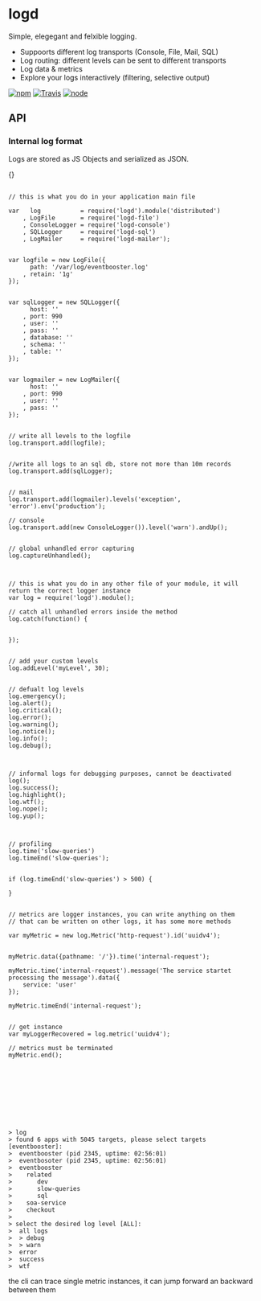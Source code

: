 # logd

Simple, elegegant and felxible logging.

- Suppoorts different log transports (Console, File, Mail, SQL)
- Log routing: different levels can be sent to different transports
- Log data & metrics
- Explore your logs interactively (filtering, selective output)



[![npm](https://img.shields.io/npm/dm/logd.svg?style=flat-square)](https://www.npmjs.com/package/logd)
[![Travis](https://img.shields.io/travis/eventEmitter/logd.svg?style=flat-square)](https://travis-ci.org/eventEmitter/logd)
[![node](https://img.shields.io/node/v/logd.svg?style=flat-square)](https://nodejs.org/)


## API

### Internal log format

Logs are stored as JS Objects and serialized as JSON.

{}

##


    // this is what you do in your application main file

    var   log           = require('logd').module('distributed')
        , LogFile       = require('logd-file')
        , ConsoleLogger = require('logd-console')
        , SQLLogger     = require('logd-sql')
        , LogMailer     = require('logd-mailer');


    var logfile = new LogFile({
          path: '/var/log/eventbooster.log'
        , retain: '1g'
    });


    var sqlLogger = new SQLLogger({
          host: ''
        , port: 990
        , user: ''
        , pass: ''
        , database: ''
        , schema: ''
        , table: ''
    });


    var logmailer = new LogMailer({
          host: ''
        , port: 990
        , user: ''
        , pass: ''
    });


    // write all levels to the logfile
    log.transport.add(logfile);


    //write all logs to an sql db, store not more than 10m records
    log.transport.add(sqlLogger);


    // mail 
    log.transport.add(logmailer).levels('exception', 'error').env('production');

    // console
    log.transport.add(new ConsoleLogger()).level('warn').andUp();

    
    // global unhandled error capturing
    log.captureUnhandled();



    // this is what you do in any other file of your module, it will return the correct logger instance
    var log = require('logd').module();

    // catch all unhandled errors inside the method
    log.catch(function() {


    });


    // add your custom levels
    log.addLevel('myLevel', 30);


    // defualt log levels
    log.emergency();
    log.alert();
    log.critical();
    log.error();
    log.warning();
    log.notice();
    log.info();
    log.debug();



    // informal logs for debugging purposes, cannot be deactivated
    log();
    log.success();
    log.highlight();
    log.wtf();
    log.nope();
    log.yup();



    // profiling
    log.time('slow-queries')
    log.timeEnd('slow-queries');


    if (log.timeEnd('slow-queries') > 500) {

    }


    // metrics are logger instances, you can write anything on them
    // that can be written on other logs, it has some more methods

    var myMetric = new log.Metric('http-request').id('uuidv4');


    myMetric.data({pathname: '/'}).time('internal-request');

    myMetric.time('internal-request').message('The service startet processing the message').data({
        service: 'user'
    });

    myMetric.timeEnd('internal-request');


    // get instance
    var myLoggerRecovered = log.metric('uuidv4');

    // metrics must be terminated
    myMetric.end();










    > log
    > found 6 apps with 5045 targets, please select targets [eventbooster]:
    >  eventbooster (pid 2345, uptime: 02:56:01)
    >  eventbosoter (pid 2345, uptime: 02:56:01)
    >  eventbooster 
    >    related
    >       dev
    >       slow-queries
    >       sql
    >    soa-service
    >    checkout
    >
    > select the desired log level [ALL]:
    >  all logs
    >  > debug
    >  > warn
    >  error
    >  success
    >  wtf 


the cli can trace single metric instances, it can jump forward an backward between them